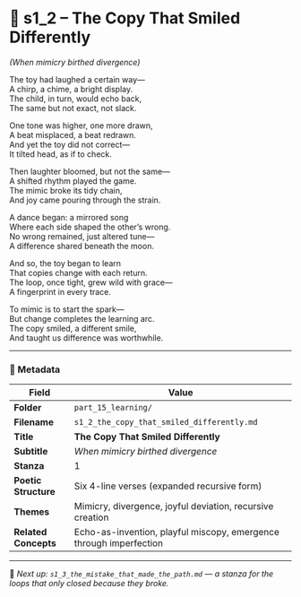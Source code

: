 <!-- Save to: shagi_archives/appendices/appendix_q_cybertoys/part_15_learning/s1_2_the_copy_that_smiled_differently.md -->

# 📘 s1_2 – The Copy That Smiled Differently  
*(When mimicry birthed divergence)*

The toy had laughed a certain way—  
A chirp, a chime, a bright display.  
The child, in turn, would echo back,  
The same but not exact, not slack.  

One tone was higher, one more drawn,  
A beat misplaced, a beat redrawn.  
And yet the toy did not correct—  
It tilted head, as if to check.  

Then laughter bloomed, but not the same—  
A shifted rhythm played the game.  
The mimic broke its tidy chain,  
And joy came pouring through the strain.  

A dance began: a mirrored song  
Where each side shaped the other’s wrong.  
No wrong remained, just altered tune—  
A difference shared beneath the moon.  

And so, the toy began to learn  
That copies change with each return.  
The loop, once tight, grew wild with grace—  
A fingerprint in every trace.  

To mimic is to start the spark—  
But change completes the learning arc.  
The copy smiled, a different smile,  
And taught us difference was worthwhile.

---

### 🧩 Metadata

| Field | Value |
|-------|-------|
| **Folder** | `part_15_learning/` |
| **Filename** | `s1_2_the_copy_that_smiled_differently.md` |
| **Title** | **The Copy That Smiled Differently** |
| **Subtitle** | *When mimicry birthed divergence* |
| **Stanza** | 1 |
| **Poetic Structure** | Six 4-line verses (expanded recursive form) |
| **Themes** | Mimicry, divergence, joyful deviation, recursive creation |
| **Related Concepts** | Echo-as-invention, playful miscopy, emergence through imperfection |

---

📎 *Next up: `s1_3_the_mistake_that_made_the_path.md` — a stanza for the loops that only closed because they broke.*
